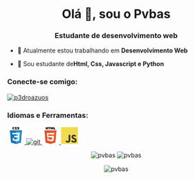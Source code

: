 <h1 align="center">Olá 👋, sou o Pvbas</h1>
<h3 align="center">Estudante de desenvolvimento web</h3>

- 🔭 Atualmente estou trabalhando em **Desenvolvimento Web**

- 🌱 Sou estudante de**Html, Css, Javascript e Python**

<h3 alinhar="esquerda">Conecte-se comigo:</h3>
<p align="left">
<a href="https://instagram.com/p3droazuos" target="blank"><img align="center" src="https://raw.githubusercontent.com/rahuldkjain/github-profile-readme-generator /master/src/images/icons/Social/instagram.svg" alt="p3droazuos" height="30" width="40" /></a>
</p>

<h3 align="left">Idiomas e Ferramentas:</h3>
<p align="left"> <a href="https://www.w3schools.com/css/" target="_blank" rel="noreferrer"> <img src="https://raw.githubusercontent.com/devicons/devicon/master/icons/css3/css3-original-wordmark.svg" alt="css3" width="40" height="40"/> </a> <a href="https:// git-scm.com/" target="_blank" rel="noreferrer"> <img src="https://www.vectorlogo.zone/logos/git-scm/git-scm-icon.svg" alt=" git" width="40" height="40"/> </a> <a href="https://www.w3.org/html/" target="_blank" rel="noreferrer"> <img src ="https://raw.githubusercontent.com/devicons/devicon/master/icons/html5/html5-original-wordmark.svg" alt="html5" width="40" height="40"/> </a> <a href="https:// developer.mozilla.org/en-US/docs/Web/JavaScript" target="_blank" rel="noreferrer"> <img src="https://raw.githubusercontent.com/devicons/devicon/master/icons/javascript/javascript-original.svg" alt="javascript" width="40" height="40"/> </a> </p>

<p align="center">
  <img height="180em" src="https://github-readme-stats.vercel.app/api/top-langs?username=pvbas&show_icons=true&theme=dark&locale=en&layout=compact" alt="pvbas" />
  
  <img height="180em" src="https://github-readme-stats.vercel.app/api?username=pvbas&show_icons=true&theme=dark&locale=en" alt="pvbas" />
</p>

<p align="center" ><img height="180em" align="center" src="https://github-readme-streak-stats.herokuapp.com/?user=pvbas&theme=dark" alt="pvbas" /></p>
